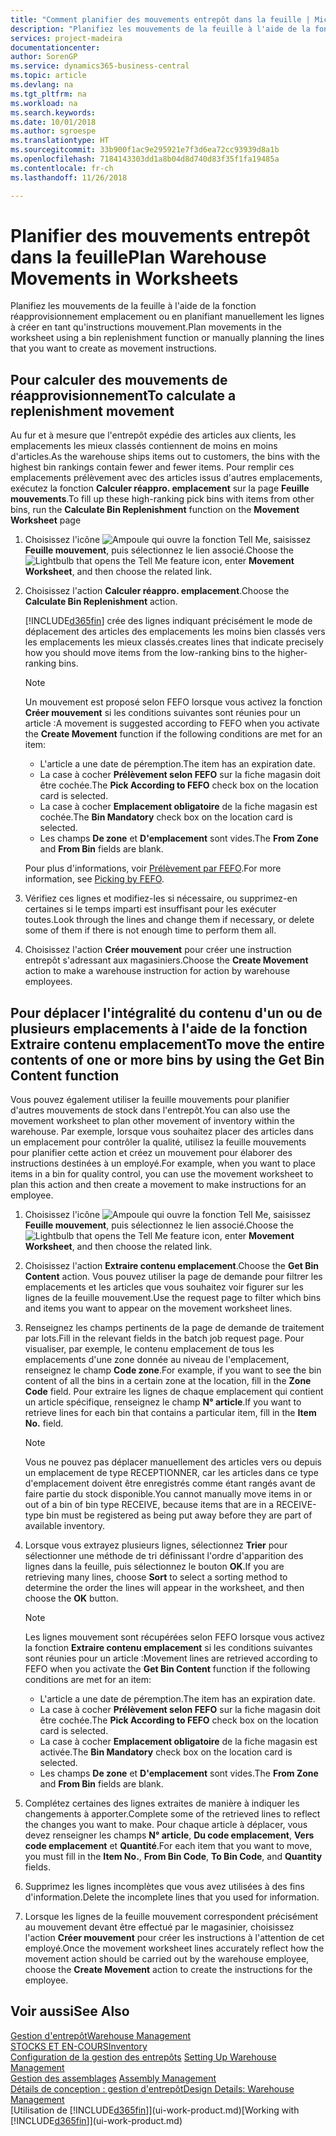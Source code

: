 ```yaml
---
title: "Comment planifier des mouvements entrepôt dans la feuille | Microsoft Docs"
description: "Planifiez les mouvements de la feuille à l'aide de la fonction réapprovisionnement emplacement ou en planifiant manuellement les lignes à créer en tant qu'instructions mouvement."
services: project-madeira
documentationcenter: 
author: SorenGP
ms.service: dynamics365-business-central
ms.topic: article
ms.devlang: na
ms.tgt_pltfrm: na
ms.workload: na
ms.search.keywords: 
ms.date: 10/01/2018
ms.author: sgroespe
ms.translationtype: HT
ms.sourcegitcommit: 33b900f1ac9e295921e7f3d6ea72cc93939d8a1b
ms.openlocfilehash: 7184143303dd1a8b04d8d740d83f35f1fa19485a
ms.contentlocale: fr-ch
ms.lasthandoff: 11/26/2018

---
```

# <a name="plan-warehouse-movements-in-worksheets"></a><span data-ttu-id="0ac5c-103">Planifier des mouvements entrepôt dans la feuille</span><span class="sxs-lookup"><span data-stu-id="0ac5c-103">Plan Warehouse Movements in Worksheets</span></span>
<span data-ttu-id="0ac5c-104">Planifiez les mouvements de la feuille à l'aide de la fonction réapprovisionnement emplacement ou en planifiant manuellement les lignes à créer en tant qu'instructions mouvement.</span><span class="sxs-lookup"><span data-stu-id="0ac5c-104">Plan movements in the worksheet using a bin replenishment function or manually planning the lines that you want to create as movement instructions.</span></span>  

## <a name="to-calculate-a-replenishment-movement"></a><span data-ttu-id="0ac5c-105">Pour calculer des mouvements de réapprovisionnement</span><span class="sxs-lookup"><span data-stu-id="0ac5c-105">To calculate a replenishment movement</span></span>  
<span data-ttu-id="0ac5c-106">Au fur et à mesure que l'entrepôt expédie des articles aux clients, les emplacements les mieux classés contiennent de moins en moins d'articles.</span><span class="sxs-lookup"><span data-stu-id="0ac5c-106">As the warehouse ships items out to customers, the bins with the highest bin rankings contain fewer and fewer items.</span></span> <span data-ttu-id="0ac5c-107">Pour remplir ces emplacements prélèvement avec des articles issus d'autres emplacements, exécutez la fonction **Calculer réappro. emplacement** sur la page **Feuille mouvements**.</span><span class="sxs-lookup"><span data-stu-id="0ac5c-107">To fill up these high-ranking pick bins with items from other bins, run the **Calculate Bin Replenishment** function on the **Movement Worksheet** page</span></span>

1.  <span data-ttu-id="0ac5c-108">Choisissez l'icône ![Ampoule qui ouvre la fonction Tell Me](media/ui-search/search_small.png "Dites-moi ce que vous voulez faire"), saisissez **Feuille mouvement**, puis sélectionnez le lien associé.</span><span class="sxs-lookup"><span data-stu-id="0ac5c-108">Choose the ![Lightbulb that opens the Tell Me feature](media/ui-search/search_small.png "Tell me what you want to do") icon, enter **Movement Worksheet**, and then choose the related link.</span></span>  
2.  <span data-ttu-id="0ac5c-109">Choisissez l'action **Calculer réappro. emplacement**.</span><span class="sxs-lookup"><span data-stu-id="0ac5c-109">Choose the **Calculate Bin Replenishment** action.</span></span>  

    [!INCLUDE[d365fin](includes/d365fin_md.md)] <span data-ttu-id="0ac5c-110">crée des lignes indiquant précisément le mode de déplacement des articles des emplacements les moins bien classés vers les emplacements les mieux classés.</span><span class="sxs-lookup"><span data-stu-id="0ac5c-110">creates lines that indicate precisely how you should move items from the low-ranking bins to the higher-ranking bins.</span></span>  

    > [!NOTE]  
    >  <span data-ttu-id="0ac5c-111">Un mouvement est proposé selon FEFO lorsque vous activez la fonction **Créer mouvement** si les conditions suivantes sont réunies pour un article :</span><span class="sxs-lookup"><span data-stu-id="0ac5c-111">A movement is suggested according to FEFO when you activate the **Create Movement** function if the following conditions are met for an item:</span></span>  
    >   
    >  -   <span data-ttu-id="0ac5c-112">L'article a une date de péremption.</span><span class="sxs-lookup"><span data-stu-id="0ac5c-112">The item has an expiration date.</span></span>  
    > -   <span data-ttu-id="0ac5c-113">La case à cocher **Prélèvement selon FEFO** sur la fiche magasin doit être cochée.</span><span class="sxs-lookup"><span data-stu-id="0ac5c-113">The **Pick According to FEFO** check box on the location card is selected.</span></span>  
    > -   <span data-ttu-id="0ac5c-114">La case à cocher **Emplacement obligatoire** de la fiche magasin est cochée.</span><span class="sxs-lookup"><span data-stu-id="0ac5c-114">The **Bin Mandatory** check box on the location card is selected.</span></span>  
    > -   <span data-ttu-id="0ac5c-115">Les champs **De zone** et **D'emplacement** sont vides.</span><span class="sxs-lookup"><span data-stu-id="0ac5c-115">The **From Zone** and **From Bin** fields are blank.</span></span>  

    <span data-ttu-id="0ac5c-116">Pour plus d'informations, voir [Prélèvement par FEFO](warehouse-picking-by-fefo.md).</span><span class="sxs-lookup"><span data-stu-id="0ac5c-116">For more information, see [Picking by FEFO](warehouse-picking-by-fefo.md).</span></span>  

3.  <span data-ttu-id="0ac5c-117">Vérifiez ces lignes et modifiez-les si nécessaire, ou supprimez-en certaines si le temps imparti est insuffisant pour les exécuter toutes.</span><span class="sxs-lookup"><span data-stu-id="0ac5c-117">Look through the lines and change them if necessary, or delete some of them if there is not enough time to perform them all.</span></span>  
4.  <span data-ttu-id="0ac5c-118">Choisissez l'action **Créer mouvement** pour créer une instruction entrepôt s'adressant aux magasiniers.</span><span class="sxs-lookup"><span data-stu-id="0ac5c-118">Choose the **Create Movement** action to make a warehouse instruction for action by warehouse employees.</span></span>  

## <a name="to-move-the-entire-contents-of-one-or-more-bins-by-using-the-get-bin-content-function"></a><span data-ttu-id="0ac5c-119">Pour déplacer l'intégralité du contenu d'un ou de plusieurs emplacements à l'aide de la fonction Extraire contenu emplacement</span><span class="sxs-lookup"><span data-stu-id="0ac5c-119">To move the entire contents of one or more bins by using the Get Bin Content function</span></span>  
<span data-ttu-id="0ac5c-120">Vous pouvez également utiliser la feuille mouvements pour planifier d'autres mouvements de stock dans l'entrepôt.</span><span class="sxs-lookup"><span data-stu-id="0ac5c-120">You can also use the movement worksheet to plan other movement of inventory within the warehouse.</span></span> <span data-ttu-id="0ac5c-121">Par exemple, lorsque vous souhaitez placer des articles dans un emplacement pour contrôler la qualité, utilisez la feuille mouvements pour planifier cette action et créez un mouvement pour élaborer des instructions destinées à un employé.</span><span class="sxs-lookup"><span data-stu-id="0ac5c-121">For example, when you want to place items in a bin for quality control, you can use the movement worksheet to plan this action and then create a movement to make instructions for an employee.</span></span>  

1.  <span data-ttu-id="0ac5c-122">Choisissez l'icône ![Ampoule qui ouvre la fonction Tell Me](media/ui-search/search_small.png "Dites-moi ce que vous voulez faire"), saisissez **Feuille mouvement**, puis sélectionnez le lien associé.</span><span class="sxs-lookup"><span data-stu-id="0ac5c-122">Choose the ![Lightbulb that opens the Tell Me feature](media/ui-search/search_small.png "Tell me what you want to do") icon, enter **Movement Worksheet**, and then choose the related link.</span></span>  
2.  <span data-ttu-id="0ac5c-123">Choisissez l'action **Extraire contenu emplacement**.</span><span class="sxs-lookup"><span data-stu-id="0ac5c-123">Choose the **Get Bin Content** action.</span></span> <span data-ttu-id="0ac5c-124">Vous pouvez utiliser la page de demande pour filtrer les emplacements et les articles que vous souhaitez voir figurer sur les lignes de la feuille mouvement.</span><span class="sxs-lookup"><span data-stu-id="0ac5c-124">Use the request page to filter which bins and items you want to appear on the movement worksheet lines.</span></span>  
3.  <span data-ttu-id="0ac5c-125">Renseignez les champs pertinents de la page de demande de traitement par lots.</span><span class="sxs-lookup"><span data-stu-id="0ac5c-125">Fill in the relevant fields in the batch job request page.</span></span> <span data-ttu-id="0ac5c-126">Pour visualiser, par exemple, le contenu emplacement de tous les emplacements d'une zone donnée au niveau de l'emplacement, renseignez le champ **Code zone**.</span><span class="sxs-lookup"><span data-stu-id="0ac5c-126">For example, if you want to see the bin content of all the bins in a certain zone at the location, fill in the **Zone Code** field.</span></span> <span data-ttu-id="0ac5c-127">Pour extraire les lignes de chaque emplacement qui contient un article spécifique, renseignez le champ **N° article**.</span><span class="sxs-lookup"><span data-stu-id="0ac5c-127">If you want to retrieve lines for each bin that contains a particular item, fill in the **Item No.** field.</span></span>  

    > [!NOTE]  
    >  <span data-ttu-id="0ac5c-128">Vous ne pouvez pas déplacer manuellement des articles vers ou depuis un emplacement de type RECEPTIONNER, car les articles dans ce type d'emplacement doivent être enregistrés comme étant rangés avant de faire partie du stock disponible.</span><span class="sxs-lookup"><span data-stu-id="0ac5c-128">You cannot manually move items in or out of a bin of bin type RECEIVE, because items that are in a RECEIVE-type bin must be registered as being put away before they are part of available inventory.</span></span>  

4.  <span data-ttu-id="0ac5c-129">Lorsque vous extrayez plusieurs lignes, sélectionnez **Trier** pour sélectionner une méthode de tri définissant l'ordre d'apparition des lignes dans la feuille, puis sélectionnez le bouton **OK**.</span><span class="sxs-lookup"><span data-stu-id="0ac5c-129">If you are retrieving many lines, choose **Sort** to select a sorting method to determine the order the lines will appear in the worksheet, and then choose the **OK** button.</span></span>  

    > [!NOTE]  
    >  <span data-ttu-id="0ac5c-130">Les lignes mouvement sont récupérées selon FEFO lorsque vous activez la fonction **Extraire contenu emplacement** si les conditions suivantes sont réunies pour un article :</span><span class="sxs-lookup"><span data-stu-id="0ac5c-130">Movement lines are retrieved according to FEFO when you activate the **Get Bin Content** function if the following conditions are met for an item:</span></span>  
    >   
    >  -   <span data-ttu-id="0ac5c-131">L'article a une date de péremption.</span><span class="sxs-lookup"><span data-stu-id="0ac5c-131">The item has an expiration date.</span></span>  
    > -   <span data-ttu-id="0ac5c-132">La case à cocher **Prélèvement selon FEFO** sur la fiche magasin doit être cochée.</span><span class="sxs-lookup"><span data-stu-id="0ac5c-132">The **Pick According to FEFO** check box on the location card is selected.</span></span>  
    > -   <span data-ttu-id="0ac5c-133">La case à cocher **Emplacement obligatoire** de la fiche magasin est activée.</span><span class="sxs-lookup"><span data-stu-id="0ac5c-133">The **Bin Mandatory** check box on the location card is selected.</span></span>  
    > -   <span data-ttu-id="0ac5c-134">Les champs **De zone** et **D'emplacement** sont vides.</span><span class="sxs-lookup"><span data-stu-id="0ac5c-134">The **From Zone** and **From Bin** fields are blank.</span></span>  

5.  <span data-ttu-id="0ac5c-135">Complétez certaines des lignes extraites de manière à indiquer les changements à apporter.</span><span class="sxs-lookup"><span data-stu-id="0ac5c-135">Complete some of the retrieved lines to reflect the changes you want to make.</span></span> <span data-ttu-id="0ac5c-136">Pour chaque article à déplacer, vous devez renseigner les champs **N° article**, **Du code emplacement**, **Vers code emplacement** et **Quantité**.</span><span class="sxs-lookup"><span data-stu-id="0ac5c-136">For each item that you want to move, you must fill in the **Item No.**, **From Bin Code**, **To Bin Code**, and **Quantity** fields.</span></span>  
6.  <span data-ttu-id="0ac5c-137">Supprimez les lignes incomplètes que vous avez utilisées à des fins d'information.</span><span class="sxs-lookup"><span data-stu-id="0ac5c-137">Delete the incomplete lines that you used for information.</span></span>  
7.  <span data-ttu-id="0ac5c-138">Lorsque les lignes de la feuille mouvement correspondent précisément au mouvement devant être effectué par le magasinier, choisissez l'action **Créer mouvement** pour créer les instructions à l'attention de cet employé.</span><span class="sxs-lookup"><span data-stu-id="0ac5c-138">Once the movement worksheet lines accurately reflect how the movement action should be carried out by the warehouse employee, choose the **Create Movement** action to create the instructions for the employee.</span></span>  

## <a name="see-also"></a><span data-ttu-id="0ac5c-139">Voir aussi</span><span class="sxs-lookup"><span data-stu-id="0ac5c-139">See Also</span></span>  
[<span data-ttu-id="0ac5c-140">Gestion d'entrepôt</span><span class="sxs-lookup"><span data-stu-id="0ac5c-140">Warehouse Management</span></span>](warehouse-manage-warehouse.md)  
[<span data-ttu-id="0ac5c-141">STOCKS ET EN-COURS</span><span class="sxs-lookup"><span data-stu-id="0ac5c-141">Inventory</span></span>](inventory-manage-inventory.md)  
<span data-ttu-id="0ac5c-142">[Configuration de la gestion des entrepôts](warehouse-setup-warehouse.md)   </span><span class="sxs-lookup"><span data-stu-id="0ac5c-142">[Setting Up Warehouse Management](warehouse-setup-warehouse.md)   </span></span>  
<span data-ttu-id="0ac5c-143">[Gestion des assemblages](assembly-assemble-items.md)  </span><span class="sxs-lookup"><span data-stu-id="0ac5c-143">[Assembly Management](assembly-assemble-items.md)  </span></span>  
[<span data-ttu-id="0ac5c-144">Détails de conception : gestion d'entrepôt</span><span class="sxs-lookup"><span data-stu-id="0ac5c-144">Design Details: Warehouse Management</span></span>](design-details-warehouse-management.md)  
<span data-ttu-id="0ac5c-145">[Utilisation de [!INCLUDE[d365fin](includes/d365fin_md.md)]](ui-work-product.md)</span><span class="sxs-lookup"><span data-stu-id="0ac5c-145">[Working with [!INCLUDE[d365fin](includes/d365fin_md.md)]](ui-work-product.md)</span></span>

